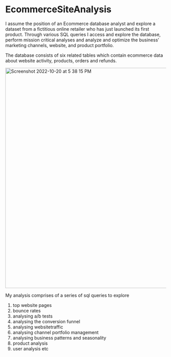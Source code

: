 # EcommerceSiteAnalysis
I assume the position of an Ecommerce database analyst and explore a dataset from a fictitious online retailer who has just launched its first product.
Through various SQL queries I access and explore the database, perform mission critical analyses and analyze and optimize the business’ marketing channels, website, and product portfolio.

The database consists of six related tables which contain ecommerce data about website activity, products, orders and refunds.

<img width="689" alt="Screenshot 2022-10-20 at 5 38 15 PM" src="https://user-images.githubusercontent.com/104164922/196994534-c1f7ba46-dfd2-4a37-af1a-783335d1310e.png">


My analysis comprises of a series of sql queries to explore
 1. top website pages
 2. bounce rates
 3. analysing a/b tests
 4. analysing the conversion funnel
 5. analysing websitetraffic
 6. analysing channel portfolio management
 7. analysing business patterns and seasonality
 8. product analysis 
 9. user analysis etc
